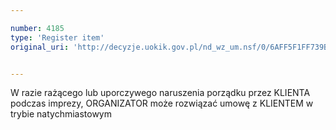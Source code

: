 ```yaml
---

number: 4185
type: 'Register item'
original_uri: 'http://decyzje.uokik.gov.pl/nd_wz_um.nsf/0/6AFF5F1FF739B5EBC1257AF5002EA47B?OpenDocument'


---
```


W razie rażącego lub uporczywego naruszenia porządku przez KLIENTA podczas imprezy, ORGANIZATOR może rozwiązać umowę z KLIENTEM w trybie natychmiastowym
